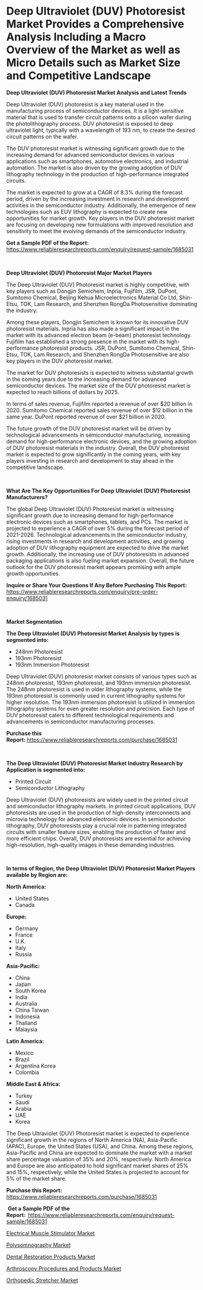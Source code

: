 <p><h1>Deep Ultraviolet (DUV) Photoresist Market Provides a Comprehensive Analysis Including a Macro Overview of the Market as well as Micro Details such as Market Size and Competitive Landscape</h1></p><p><strong>Deep Ultraviolet (DUV) Photoresist Market Analysis and Latest Trends</strong></p>
<p><p>Deep Ultraviolet (DUV) photoresist is a key material used in the manufacturing process of semiconductor devices. It is a light-sensitive material that is used to transfer circuit patterns onto a silicon wafer during the photolithography process. DUV photoresist is exposed to deep ultraviolet light, typically with a wavelength of 193 nm, to create the desired circuit patterns on the wafer.</p><p>The DUV photoresist market is witnessing significant growth due to the increasing demand for advanced semiconductor devices in various applications such as smartphones, automotive electronics, and industrial automation. The market is also driven by the growing adoption of DUV lithography technology in the production of high-performance integrated circuits.</p><p>The market is expected to grow at a CAGR of 8.3% during the forecast period, driven by the increasing investment in research and development activities in the semiconductor industry. Additionally, the emergence of new technologies such as EUV lithography is expected to create new opportunities for market growth. Key players in the DUV photoresist market are focusing on developing new formulations with improved resolution and sensitivity to meet the evolving demands of the semiconductor industry.</p></p>
<p><strong>Get a Sample PDF of the Report:&nbsp;</strong> <a href="https://www.reliableresearchreports.com/enquiry/request-sample/1685031">https://www.reliableresearchreports.com/enquiry/request-sample/1685031</a></p>
<p>&nbsp;</p>
<p><strong>Deep Ultraviolet (DUV) Photoresist Major Market Players</strong></p>
<p><p>The Deep Ultraviolet (DUV) Photoresist market is highly competitive, with key players such as Dongjin Semichem, Inpria, Fujifilm, JSR, DuPont, Sumitomo Chemical, Beijing Kehua Microelectronics Material Co Ltd, Shin-Etsu, TOK, Lam Research, and Shenzhen RongDa Photosensitive dominating the industry. </p><p>Among these players, Dongjin Semichem is known for its innovative DUV photoresist materials. Inpria has also made a significant impact in the market with its advanced electron beam (e-beam) photoresist technology. Fujifilm has established a strong presence in the market with its high-performance photoresist products. JSR, DuPont, Sumitomo Chemical, Shin-Etsu, TOK, Lam Research, and Shenzhen RongDa Photosensitive are also key players in the DUV photoresist market.</p><p>The market for DUV photoresists is expected to witness substantial growth in the coming years due to the increasing demand for advanced semiconductor devices. The market size of the DUV photoresist market is expected to reach billions of dollars by 2025.</p><p>In terms of sales revenue, Fujifilm reported a revenue of over $20 billion in 2020. Sumitomo Chemical reported sales revenue of over $12 billion in the same year. DuPont reported revenue of over $21 billion in 2020.</p><p>The future growth of the DUV photoresist market will be driven by technological advancements in semiconductor manufacturing, increasing demand for high-performance electronic devices, and the growing adoption of DUV photoresist materials in the industry. Overall, the DUV photoresist market is expected to grow significantly in the coming years, with key players investing in research and development to stay ahead in the competitive landscape.</p></p>
<p>&nbsp;</p>
<p><strong>What Are The Key Opportunities For Deep Ultraviolet (DUV) Photoresist Manufacturers?</strong></p>
<p><p>The global Deep Ultraviolet (DUV) Photoresist market is witnessing significant growth due to increasing demand for high-performance electronic devices such as smartphones, tablets, and PCs. The market is projected to experience a CAGR of over 5% during the forecast period of 2021-2026. Technological advancements in the semiconductor industry, rising investments in research and development activities, and growing adoption of DUV lithography equipment are expected to drive the market growth. Additionally, the increasing use of DUV photoresists in advanced packaging applications is also fueling market expansion. Overall, the future outlook for the DUV photoresist market appears promising with ample growth opportunities.</p></p>
<p><strong>Inquire or Share Your Questions If Any Before Purchasing This Report:</strong> <a href="https://www.reliableresearchreports.com/enquiry/pre-order-enquiry/1685031">https://www.reliableresearchreports.com/enquiry/pre-order-enquiry/1685031</a></p>
<p>&nbsp;</p>
<p><strong>Market Segmentation</strong></p>
<p><strong>The Deep Ultraviolet (DUV) Photoresist Market Analysis by types is segmented into:</strong></p>
<p><ul><li>248nm Photoresist</li><li>193nm Photoresist</li><li>193nm Immersion Photoresist</li></ul></p>
<p><p>Deep Ultraviolet (DUV) photoresist market consists of various types such as 248nm photoresist, 193nm photoresist, and 193nm immersion photoresist. The 248nm photoresist is used in older lithography systems, while the 193nm photoresist is commonly used in current lithography systems for higher resolution. The 193nm immersion photoresist is utilized in immersion lithography systems for even greater resolution and precision. Each type of DUV photoresist caters to different technological requirements and advancements in semiconductor manufacturing processes.</p></p>
<p><strong>Purchase this Report:&nbsp;</strong><a href="https://www.reliableresearchreports.com/purchase/1685031">https://www.reliableresearchreports.com/purchase/1685031</a></p>
<p>&nbsp;</p>
<p><strong>The Deep Ultraviolet (DUV) Photoresist Market Industry Research by Application is segmented into:</strong></p>
<p><ul><li>Printed Circuit</li><li>Semiconductor Lithography</li></ul></p>
<p><p>Deep Ultraviolet (DUV) photoresists are widely used in the printed circuit and semiconductor lithography markets. In printed circuit applications, DUV photoresists are used in the production of high-density interconnects and microvia technology for advanced electronic devices. In semiconductor lithography, DUV photoresists play a crucial role in patterning integrated circuits with smaller feature sizes, enabling the production of faster and more efficient chips. Overall, DUV photoresists are essential for achieving high-resolution, high-quality images in these demanding industries.</p></p>
<p>&nbsp;</p>
<p><strong>In terms of Region, the Deep Ultraviolet (DUV) Photoresist Market Players available by Region are:</strong></p>
<p>
    <p> <strong> North America: </strong>
        <ul>
            <li>United States</li>
            <li>Canada</li>
        </ul>
        </p> 
    <p> <strong> Europe: </strong>
        <ul>
            <li>Germany</li>
            <li>France</li>
            <li>U.K.</li>
            <li>Italy</li>
            <li>Russia</li>
        </ul>
        </p> 
    <p> <strong> Asia-Pacific: </strong>
        <ul>
            <li>China</li>
            <li>Japan</li>
            <li>South Korea</li>
            <li>India</li>
            <li>Australia</li>
            <li>China Taiwan</li>
            <li>Indonesia</li>
            <li>Thailand</li>
            <li>Malaysia</li>
        </ul>
        </p> 
    <p> <strong> Latin America: </strong>
        <ul>
            <li>Mexico</li>
            <li>Brazil</li>
            <li>Argentina Korea</li>
            <li>Colombia</li>
        </ul>
        </p> 
    <p> <strong> Middle East & Africa: </strong>
        <ul>
            <li>Turkey</li>
            <li>Saudi</li>
            <li>Arabia</li>
            <li>UAE</li>
            <li>Korea</li>
        </ul>
    </p>
    </p>
<p><p>The Deep Ultraviolet (DUV) Photoresist market is expected to experience significant growth in the regions of North America (NA), Asia-Pacific (APAC), Europe, the United States (USA), and China. Among these regions, Asia-Pacific and China are expected to dominate the market with a market share percentage valuation of 35% and 20%, respectively. North America and Europe are also anticipated to hold significant market shares of 25% and 15%, respectively, while the United States is projected to account for 5% of the market share.</p></p>
<p><strong>Purchase this Report: </strong><a href="https://www.reliableresearchreports.com/purchase/1685031">https://www.reliableresearchreports.com/purchase/1685031</a></p>
<p>&nbsp;<strong>Get a Sample PDF of the Report:&nbsp;&nbsp;</strong><a href="https://www.reliableresearchreports.com/enquiry/request-sample/1685031">https://www.reliableresearchreports.com/enquiry/request-sample/1685031</a></p>
<p><strong></strong></p>
<p><p><a href="https://medium.com/@deirdredavies67/electrical-muscle-stimulator-market-size-market-outlook-and-market-forecast-2024-to-2031-9ffb67bd5872">Electrical Muscle Stimulator Market</a></p><p><a href="https://medium.com/@seanhunt765/polysomnography-market-trends-and-market-analysis-forecasted-for-period-2024-2031-4fcf3f4b091a">Polysomnography Market</a></p><p><a href="https://medium.com/@sainreportprime/dental-restoration-products-market-share-evolution-and-market-growth-trends-2024-2031-182c79cdcbda">Dental Restoration Products Market</a></p><p><a href="https://medium.com/@sainreportprime/arthroscopy-procedures-and-products-market-research-report-its-history-and-forecast-2024-to-2031-39b84ab15c48">Arthroscopy Procedures and Products Market</a></p><p><a href="https://medium.com/@deirdredavies67/orthopedic-stretcher-market-analysis-its-cagr-market-segmentation-and-global-industry-overview-840eb6727611">Orthopedic Stretcher Market</a></p></p>